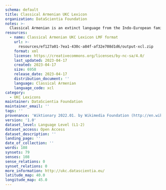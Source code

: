```yaml
---
schema: default
title: Classical Armenian UKC Lexicon
organization: DataScientia Foundation
notes: >-
  Classical Armenian is an extinct language from the Indo-European family that used to be spoken in Eurasia. The UKC Lexicon of Classical Armenian is represented as a lexico-semantic network. It consists of words, word senses, synsets, as well as sense-level and synset-level relationships
resources:
  - name: Classical Armenian UKC Lexicon LMF format
    url: >-
      resources/ef127a01-7ea1-430c-a84f-af32e708d1d6/output-xcl.zip
    format: xml
    license: https://creativecommons.org/licenses/by-nc-sa/4.0/
    last_updated: 2023-04-17
    created: 2023-04-17
    size: 6958
    release_date: 2023-04-17
    distribution_document: ''
    language: Classical Armenian
    language_code: xcl
category:
  - UKC Lexicons
maintainer: DataScientia Foundation
maintainer_email: ''
tags: ''
provenance: 'Wiktionary 2022.01. by Wikimedia Foundation (http://en.wiktionary.org); CogNet 2.1 by Khuyagbaatar Batsuren, National University of Mongolia (http://cognet.ukc.disi.unitn.it); MorphyNet 2.0 by Gábor Bella and Khuyagbaatar Batsuren (http://ukc.disi.unitn.it/index.php/morphynet/); Princeton WordNet 2.1 by Princeton University (https://wordnet.princeton.edu)'
version: '1.0'
dataset_level: Language Level (L1-2)
dataset_access: Open Access
dataset_description: ''
landing_page: ''
date_of_collection: ''
words: 108
synsets: 79
senses: 108
sense_relations: 0
synset_relations: 0
more_information: http://ukc.datascientia.eu/
latitude_map: 40.0
longitude_map: 45.0
---
```

